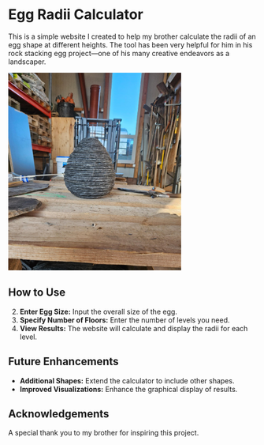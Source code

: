 # Egg Radii Calculator

This is a simple website I created to help my brother calculate the radii of an egg shape at different heights. The tool has been very helpful for him in his rock stacking egg project—one of his many creative endeavors as a landscaper.

<img src="oeuf_exemple.jpg" alt="Prototype of a stacked rock egg" height="400"/>

## How to Use

2. **Enter Egg Size:** Input the overall size of the egg.
3. **Specify Number of Floors:** Enter the number of levels you need.
4. **View Results:** The website will calculate and display the radii for each level.

## Future Enhancements

- **Additional Shapes:** Extend the calculator to include other shapes.
- **Improved Visualizations:** Enhance the graphical display of results.

## Acknowledgements

A special thank you to my brother for inspiring this project.
